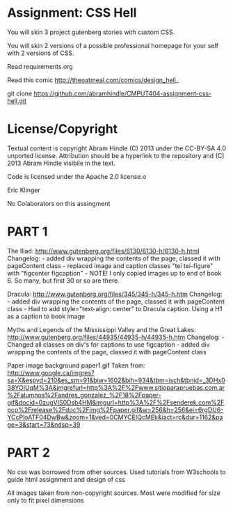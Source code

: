 Assignment: CSS Hell
====================

You will skin 3 project gutenberg stories with custom CSS.

You will skin 2 versions of a possible professional homepage for your
self with 2 versions of CSS.

Read requirements.org

Read this comic http://theoatmeal.com/comics/design_hell_

git clone https://github.com/abramhindle/CMPUT404-assignment-css-hell.git

License/Copyright
=================

Textual content is copyright Abram Hindle (C) 2013 under the CC-BY-SA
4.0 unported license. Attribution should be a hyperlink to the
repository and (C) 2013 Abram Hindle visibile in the text.

Code is licensed under the Apache 2.0 license.o

Eric Klinger

No Colaborators on this assingment

PART 1
======

The Iliad: http://www.gutenberg.org/files/6130/6130-h/6130-h.html
Changelog:
    - added div wrapping the contents of the page, classed it with pageContent class
    - replaced image and caption classes "tei tei-figure" with "figcenter figcaption"
    - NOTE! I only copied images up to end of book 6. So many, but first 30 or so are there.

Dracula: http://www.gutenberg.org/files/345/345-h/345-h.htm
Changelog:
    - added div wrapping the contents of the page, classed it with pageContent class
    - Had to add style="text-align: center" to Dracula caption. Using a H1 as a caption to book image 

Myths and Legends of the Mississippi Valley and the Great Lakes: http://www.gutenberg.org/files/44935/44935-h/44935-h.htm
Changelog:
    - Changed all classes on div's for captions to use figcaption
    - added div wrapping the contents of the page, classed it with pageContent class

Paper image background paper1.gif
Taken from: http://www.google.ca/imgres?sa=X&espvd=210&es_sm=91&biw=1602&bih=934&tbm=isch&tbnid=_3DHx038YOIUqM%3A&imgrefurl=http%3A%2F%2Fwww.sitioparapruebas.com.ar%2Falumnos%2Fandres_gonzalez_%2F18%2Fpaper-gif&docid=0zugVIS0Dsb4HM&imgurl=http%3A%2F%2Fsenderek.com%2Fpcp%2Frelease%2Fdoc%2Fimg%2Fpaper.gif&w=256&h=256&ei=6rgDU6-YCcPloATF04DwBw&zoom=1&ved=0CMYCEIQcMEk&iact=rc&dur=1162&page=3&start=73&ndsp=39

PART 2
======

No css was borrowed from other sources. Used tutorials from W3schools to guide html assignment and design of css

All images taken from non-copyright sources. Most were modified for size only to fit pixel dimensions
